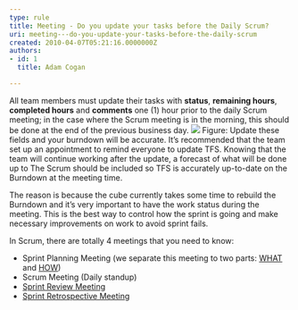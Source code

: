 ```yaml
---
type: rule
title: Meeting - Do you update your tasks before the Daily Scrum?
uri: meeting---do-you-update-your-tasks-before-the-daily-scrum
created: 2010-04-07T05:21:16.0000000Z
authors:
- id: 1
  title: Adam Cogan

---
```



All team members must update their tasks with **status**, **remaining hours**, **completed hours** and **comments** one (1) hour prior to the daily Scrum meeting; in the case where the Scrum meeting is in the morning, this should be done at the end of the previous business day.
![](/Management/RulesToBetterScrumUsingTFS/PublishingImages/Updatetasks.jpg) Figure: Update these fields and your burndown will be accurate.
It’s recommended that the team set up an appointment to remind everyone to update TFS. Knowing that the team will continue working after the update, a forecast of what will be done up to The Scrum should be included so TFS is accurately up-to-date on the Burndown at the meeting time.

The reason is because the cube currently takes some time to rebuild the Burndown and it’s very important to have the work status during the meeting. This is the best way to control how the sprint is going and make necessary improvements on work to avoid sprint fails.

In Scrum, there are totally 4 meetings that you need to know:<br>
- Sprint Planning Meeting (we separate this meeting to two parts: [WHAT](/Management/RulesToBetterScrumUsingTFS/Pages/SprintPlanning%28WHAT%29Meeting.aspx "Sprint Planning (WHAT) Meeting") and [HOW](/Management/RulesToBetterScrumUsingTFS/Pages/SprintPlanning%28HOW%29Meeting.aspx))
- Scrum Meeting (Daily standup)
- [Sprint Review Meeting](/Management/RulesToBetterScrumUsingTFS/Pages/SprintReviewMeeting.aspx "Sprint Review Meeting")
- [Sprint Retrospective Meeting](/Management/RulesToBetterScrumUsingTFS/Pages/RetrospectiveMeeting.aspx "Retrospective Meeting")


